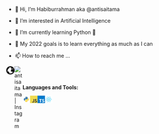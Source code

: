 - 👋 Hi, I’m Habiburrahman aka @antisaitama
- 👀 I’m interested in Artificial Intelligence
- 🌱 I’m currently learning Python 🐍
- 🥅 My 2022 goals is to learn everything as much as I can

- 📫 How to reach me ...

[<img align="left" alt="antisaitama.github.io" width="22px" src="https://raw.githubusercontent.com/iconic/open-iconic/master/svg/globe.svg" />][website]
[<img align="left" alt="antisaitama | Instagram" width="22px" src="https://cdn.jsdelivr.net/npm/simple-icons@v3/icons/instagram.svg" />][instagram]

<br/>
<br/>

**Languages and Tools:**

<img align="left" height="20" src="https://raw.githubusercontent.com/github/explore/80688e429a7d4ef2fca1e82350fe8e3517d3494d/topics/python/python.png">
<img align="left" height="20" src="https://raw.githubusercontent.com/github/explore/80688e429a7d4ef2fca1e82350fe8e3517d3494d/topics/javascript/javascript.png">
<img align="left" height="20" src="https://raw.githubusercontent.com/github/explore/80688e429a7d4ef2fca1e82350fe8e3517d3494d/topics/typescript/typescript.png">
<img align="left" height="20" src="https://raw.githubusercontent.com/github/explore/80688e429a7d4ef2fca1e82350fe8e3517d3494d/topics/react/react.png">

<!---
antisaitama/antisaitama is a ✨ special ✨ repository because its `README.md` (this file) appears on your GitHub profile.
You can click the Preview link to take a look at your changes.
--->

[website]: https://antisaitama.github.io
[instagram]: https://instagram.com/433
[twitter]: https://twitter/antisaitama
